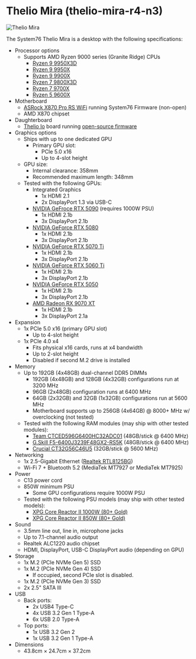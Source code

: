 # Thelio Mira (thelio-mira-r4-n3)

![Thelio Mira](./img/thelio-mira-r4-n3.png)

The System76 Thelio Mira is a desktop with the following specifications:

- Processor options
    - Supports AMD Ryzen 9000 series (Granite Ridge) CPUs
        - [Ryzen 9 9950X3D](https://www.amd.com/en/products/processors/desktops/ryzen/9000-series/amd-ryzen-9-9950x3d.html)
        - [Ryzen 9 9950X](https://www.amd.com/en/products/processors/desktops/ryzen/9000-series/amd-ryzen-9-9950x.html)
        - [Ryzen 9 9900X](https://www.amd.com/en/products/processors/desktops/ryzen/9000-series/amd-ryzen-9-9900x.html)
        - [Ryzen 7 9800X3D](https://www.amd.com/en/products/processors/desktops/ryzen/9000-series/amd-ryzen-7-9800x3d.html)
        - [Ryzen 7 9700X](https://www.amd.com/en/products/processors/desktops/ryzen/9000-series/amd-ryzen-7-9700x.html)
        - [Ryzen 5 9600X](https://www.amd.com/en/products/processors/desktops/ryzen/9000-series/amd-ryzen-5-9600x.html)
- Motherboard
    - [ASRock X870 Pro RS WiFi](https://www.asrock.com/mb/AMD/X870%20Pro%20RS%20WiFi/index.asp#Specification) running System76 Firmware (non-open)
    - AMD X870 chipset
- Daughterboard
    - [Thelio Io](https://github.com/system76/thelio-io) board running [open-source firmware](https://github.com/system76/thelio-io-firmware)
- Graphics options
    - Ships with up to one dedicated GPU
        - Primary GPU slot:
            - PCIe 5.0 x16
            - Up to 4-slot height
    - GPU size:
        - Internal clearance: 358mm
        - Recommended maximum length: 348mm
    - Tested with the following GPUs:
        - Integrated Graphics
            - 1x HDMI 2.1
            - 2x DisplayPort 1.3 via USB-C
        - [NVIDIA GeFroce RTX 5090](https://www.nvidia.com/en-us/geforce/graphics-cards/50-series/rtx-5090/#specs) (requires 1000W PSU)
            - 1x HDMI 2.1b
            - 3x DisplayPort 2.1b
        - [NVIDIA GeForce RTX 5080](https://www.nvidia.com/en-us/geforce/graphics-cards/50-series/rtx-5080/#specs)
            - 1x HDMI 2.1b
            - 3x DisplayPort 2.1b
        - [NVIDIA GeForce RTX 5070 Ti](https://www.nvidia.com/en-us/geforce/graphics-cards/50-series/rtx-5070-family/#specs)
            - 1x HDMI 2.1b
            - 3x DisplayPort 2.1b
        - [NVIDIA GeForce RTX 5060 Ti](https://www.nvidia.com/en-us/geforce/graphics-cards/50-series/rtx-5060-family/#specs)
            - 1x HDMI 2.1b
            - 3x DisplayPort 2.1b
        - [NVIDIA GeForce RTX 5050](https://www.nvidia.com/en-us/geforce/graphics-cards/50-series/rtx-5050/#specs)
            - 1x HDMI 2.1b
            - 3x DisplayPort 2.1b
        - [AMD Radeon RX 9070 XT](https://www.amd.com/en/products/graphics/desktops/radeon/9000-series/amd-radeon-rx-9070xt.html)
            - 1x HDMI 2.1b
            - 3x DisplayPort 2.1a
- Expansion
    - 1x PCIe 5.0 x16 (primary GPU slot)
        - Up to 4-slot height
    - 1x PCIe 4.0 x4
        - Fits physical x16 cards, runs at x4 bandwidth
        - Up to 2-slot height
        - Disabled if second M.2 drive is installed
- Memory
    - Up to 192GB (4x48GB) dual-channel DDR5 DIMMs
        - 192GB (4x48GB) and 128GB (4x32GB) configurations run at 3200 MHz
        - 96GB (2x48GB) configuration runs at 6400 MHz
        - 64GB (2x32GB) and 32GB (1x32GB) configurations run at 5600 MHz
        - Motherboard supports up to 256GB (4x64GB) @ 8000+ MHz w/ overclocking (not tested)
    - Tested with the following RAM modules (may ship with other tested modules):
        - [Team CTCED596G6400HC32ADC01](https://www.teamgroupinc.com/en/product-detail/memory/T-CREATE/expert-u-dimm-ddr5-black/expert-u-dimm-ddr5-black-CTCED596G6400HC32ADC01/) (48GB/stick @ 6400 MHz)
        - [G.Skill F5-6400J3239F48GX2-RS5K](https://www.gskill.com/product/165/377/1684287813/F5-6400J3239F48GX2-RS5K) (48GB/stick @ 6400 MHz)
        - [Crucial CT32G56C46U5](https://www.crucial.com/memory/ddr5/ct32g56c46u5) (32GB/stick @ 5600 MHz)
- Networking
    - 1x 2.5-Gigabit Ethernet ([Realtek RTL8125BG](https://www.realtek.com/Product/Index?id=3962))
    - Wi-Fi 7 + Bluetooth 5.2 (MediaTek MT7927 or MediaTek MT7925)
- Power
    - C13 power cord
    - 850W minimum PSU
        - Some GPU configurations require 1000W PSU
    - Tested with the following PSU models (may ship with other tested models):
        - [XPG Core Reactor II 1000W (80+ Gold)](https://www.xpg.com/us/xpg/pc-components-core-reactor-ii?tab=spec)
        - [XPG Core Reactor II 850W (80+ Gold)](https://www.xpg.com/us/xpg/pc-components-core-reactor-ii?tab=spec)
- Sound
    - 3.5mm line out, line in, microphone jacks
    - Up to 7.1-channel audio output
    - Realtek ALC1220 audio chipset
    - HDMI, DisplayPort, USB-C DisplayPort audio (depending on GPU)
- Storage
    - 1x M.2 (PCIe NVMe Gen 5) SSD
    - 1x M.2 (PCIe NVMe Gen 4) SSD
        - If occupied, second PCIe slot is disabled.
    - 1x M.2 (PCIe NVMe Gen 3) SSD
    - 2x 2.5" SATA III
- USB
    - Back ports:
        - 2x USB4 Type-C
        - 4x USB 3.2 Gen 1 Type-A
        - 6x USB 2.0 Type-A
    - Top ports:
        - 1x USB 3.2 Gen 2
        - 1x USB 3.2 Gen 1 Type-A
- Dimensions
    - 43.8cm × 24.7cm × 37.2cm
